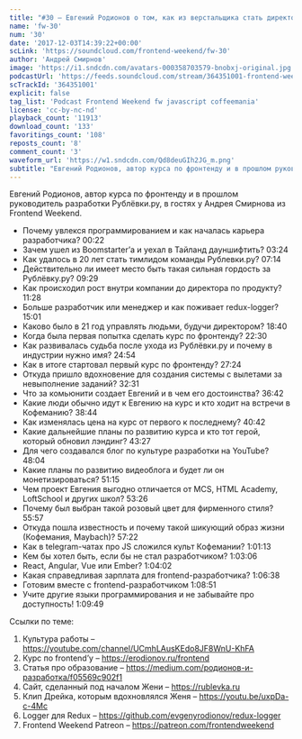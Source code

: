 ```yaml
---
title: "#30 – Евгений Родионов о том, как из верстальщика стать директором по продуктам"
name: 'fw-30'
num: '30'
date: '2017-12-03T14:39:22+00:00'
scLink: 'https://soundcloud.com/frontend-weekend/fw-30'
author: 'Андрей Смирнов'
image: 'https://i1.sndcdn.com/avatars-000358703579-bnobxj-original.jpg'
podcastUrl: 'https://feeds.soundcloud.com/stream/364351001-frontend-weekend-fw-30.m4a'
scTrackId: '364351001'
explicit: false
tag_list: 'Podcast Frontend Weekend fw javascript coffeemania'
license: 'cc-by-nc-nd'
playback_count: '11913'
download_count: '133'
favoritings_count: '108'
reposts_count: '8'
comment_count: '3'
waveform_url: 'https://w1.sndcdn.com/Qd8deuGIh2JG_m.png'
subtitle: "Евгений Родионов, автор курса по фронтенду и в прошлом руководитель разработки Рублёвки.ру, в гостях у Андрея Смирнова из Frontend Weekend. "
---
```

Евгений Родионов, автор курса по фронтенду и в прошлом руководитель разработки Рублёвки.ру, в гостях у Андрея Смирнова из Frontend Weekend. 

- Почему увлекся программированием и как началась карьера разработчика? <timecode sec="22">00:22</timecode>
- Зачем ушел из Boomstarter’а и уехал в Тайланд дауншифтить? <timecode sec="204">03:24</timecode>
- Как удалось в 20 лет стать тимлидом команды Рублевки.ру? <timecode sec="434">07:14</timecode>
- Действительно ли имеет место быть такая сильная гордость за Рублёвку.ру? <timecode sec="569">09:29</timecode>
- Как происходил рост внутри компании до директора по продукту? <timecode sec="688">11:28</timecode>
- Больше разработчик или менеджер и как поживает redux-logger? <timecode sec="901">15:01</timecode>
- Каково было в 21 год управлять людьми, будучи директором? <timecode sec="1120">18:40</timecode>
- Когда была первая попытка сделать курс по фронтенду? <timecode sec="1350">22:30</timecode>
- Как развивалась судьба после ухода из Рублёвки.ру и почему в индустрии нужно имя? <timecode sec="1494">24:54</timecode> 
- Как в итоге стартовал первый курс по фронтенду? <timecode sec="1644">27:24</timecode>
- Откуда пришло вдохновение для создания системы с вылетами за невыполнение заданий? <timecode sec="1951">32:31</timecode>
- Что за комьюнити создает Евгений и в чем его достоинства? <timecode sec="2202">36:42</timecode>
- Какие люди обычно идут к Евгению на курс и кто ходит на встречи в Кофеманию? <timecode sec="2324">38:44</timecode>
- Как изменялась цена на курс от первого к последнему? <timecode sec="2442">40:42</timecode>
- Какие дальнейшие планы по развитию курса и кто тот герой, который обновил лэндинг? <timecode sec="2607">43:27</timecode>
- Для чего создавался блог по культуре разработки на YouTube? <timecode sec="2884">48:04</timecode>
- Какие планы по развитию видеоблога и будет ли он монетизироваться? <timecode sec="3075">51:15</timecode>
- Чем проект Евгения выгодно отличается от MCS, HTML Academy, LoftSchool и других школ? <timecode sec="3206">53:26</timecode>
- Почему был выбран такой розовый цвет для фирменного стиля? <timecode sec="3357">55:57</timecode>
- Откуда пошла известность и почему такой шикующий образ жизни (Кофемания, Maybach)? <timecode sec="3442">57:22</timecode>
- Как в telegram-чатах про JS сложился культ Кофемании? <timecode sec="3673">1:01:13</timecode>
- Кем бы хотел быть, если бы не стал разработчиком? <timecode sec="3786">1:03:06</timecode>
- React, Angular, Vue или Ember? <timecode sec="3842">1:04:02</timecode>
- Какая справедливая зарплата для frontend-разработчика? <timecode sec="3998">1:06:38</timecode>
- Готовим вместе с frontend-разработчиком <timecode sec="4131">1:08:51</timecode>
- Учите другие языки программирования и не забывайте про доступность! <timecode sec="4189">1:09:49</timecode>

Ссылки по теме:
1) Культура работы – https://youtube.com/channel/UCmhLAusKEdo8JF8WnU-KhFA
2) Курс по frontend’у – https://erodionov.ru/frontend
3) Статья про образование – https://medium.com/родионов-и-разработка/f05569c902f1
4) Сайт, сделанный под началом Жени – https://rublevka.ru
5) Клип Дрейка, которым вдохновлялся Женя – https://youtu.be/uxpDa-c-4Mc
6) Logger для Redux – https://github.com/evgenyrodionov/redux-logger
6) Frontend Weekend Patreon – https://patreon.com/frontendweekend